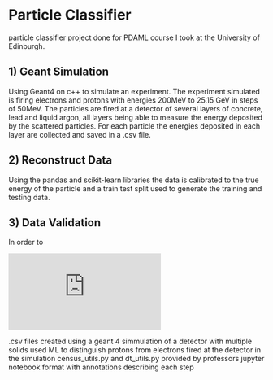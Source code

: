 # Particle Classifier
particle classifier project done for PDAML course I took at the University of Edinburgh.

## 1) Geant Simulation
Using Geant4 on c++ to simulate an experiment. The experiment simulated is firing electrons and protons with energies 200MeV to 25.15 GeV in steps of 50MeV. The particles are fired at a detector of several layers of concrete, lead and liquid argon, all layers being able to measure the energy deposited by the scattered particles. For each particle the energies deposited in each layer are collected and saved in a .csv file.

## 2) Reconstruct Data
Using the pandas and scikit-learn libraries the data is calibrated to the true energy of the particle and a train test split used to generate the training and testing data.

## 3) Data Validation
In order to 


![equation](http://latex.codecogs.com/gif.latex?Concentration%3D%5Cfrac%7BTotalTemplate%7D%7BTotalVolume%7D)  


.csv files created using a geant 4 simmulation of a detector with multiple solids
used ML to distinguish protons from electrons fired at the detector in the simulation
census_utils.py and dt_utils.py provided by professors
jupyter notebook format with annotations describing each step
